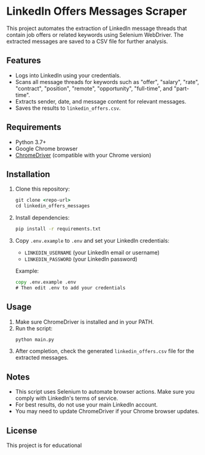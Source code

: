 # LinkedIn Offers Messages Scraper

This project automates the extraction of LinkedIn message threads that contain job offers or related keywords using Selenium WebDriver. The extracted messages are saved to a CSV file for further analysis.

## Features

- Logs into LinkedIn using your credentials.
- Scans all message threads for keywords such as "offer", "salary", "rate", "contract", "position", "remote", "opportunity", "full-time", and "part-time".
- Extracts sender, date, and message content for relevant messages.
- Saves the results to `linkedin_offers.csv`.

## Requirements

- Python 3.7+
- Google Chrome browser
- [ChromeDriver](https://developer.chrome.com/docs/chromedriver/downloads) (compatible with your Chrome version)

## Installation

1. Clone this repository:
    ```cmd
    git clone <repo-url>
    cd linkedin_offers_messages
    ```

2. Install dependencies:
    ```cmd
    pip install -r requirements.txt
    ```

3. Copy `.env.example` to `.env` and set your LinkedIn credentials:
    - `LINKEDIN_USERNAME` (your LinkedIn email or username)
    - `LINKEDIN_PASSWORD` (your LinkedIn password)

    Example:
    ```cmd
    copy .env.example .env
    # Then edit .env to add your credentials
    ```

## Usage

1. Make sure ChromeDriver is installed and in your PATH.
2. Run the script:
    ```cmd
    python main.py
    ```
3. After completion, check the generated `linkedin_offers.csv` file for the extracted messages.

## Notes

- This script uses Selenium to automate browser actions. Make sure you comply with LinkedIn's terms of service.
- For best results, do not use your main LinkedIn account.
- You may need to update ChromeDriver if your Chrome browser updates.

## License

This project is for educational